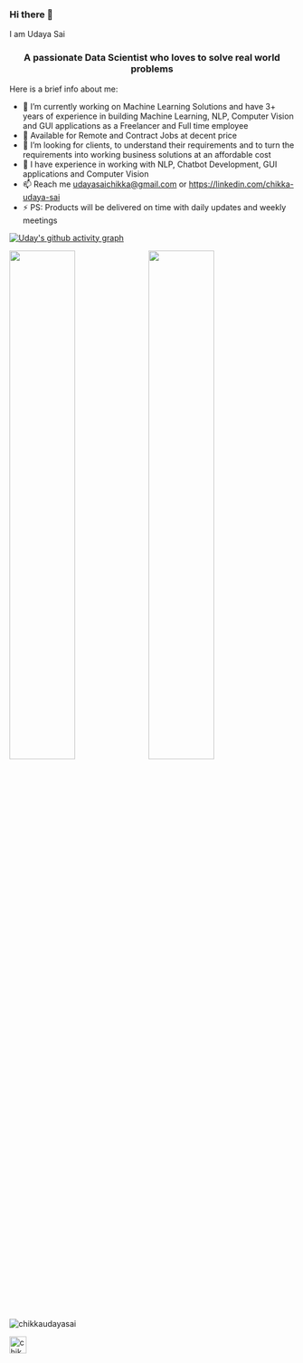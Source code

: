 ### Hi there 👋

I am Udaya Sai
<h3 align="center">A passionate Data Scientist who loves to solve real world problems</h3>
Here is a brief info about me:

- 🔭 I’m currently working on  Machine Learning Solutions and have 3+ years of experience in building Machine Learning, NLP, Computer Vision and GUI applications as a Freelancer and Full time employee 
- 🌱 Available for Remote and Contract Jobs at decent price
- 👯 I’m looking for clients, to understand their requirements and to turn the requirements into working business solutions at an affordable cost
- 💬 I have experience in working with NLP, Chatbot Development, GUI applications and Computer Vision
- 📫 Reach me udayasaichikka@gmail.com or https://linkedin.com/chikka-udaya-sai
- ⚡ PS: Products will be delivered on time with daily updates and weekly meetings


[![Uday's github activity graph](https://activity-graph.herokuapp.com/graph?username=ChikkaUdayaSai&theme=xcode)](https://git.io/ChikkaUdayaSai)


	
<img width="48%" src="https://github-readme-stats.vercel.app/api?username=ChikkaUdayaSai&show_icons=true&hide_border=true&count_private=true&include_all_commits&theme=tokyonight" />
<img width="48%" src="https://github-readme-streak-stats.herokuapp.com/?user=ChikkaUdayaSai&theme=tokyonight" />



<img src="https://komarev.com/ghpvc/?username=chikkaudayasai" alt="chikkaudayasai" /> </p>


<a href="https://linkedin.com/in/chikka-udaya-sai" target="blank"><img align="center" src="https://cdn.jsdelivr.net/npm/simple-icons@3.0.1/icons/linkedin.svg" alt="chikka-udaya-sai" height="30" width="30" /></a>
